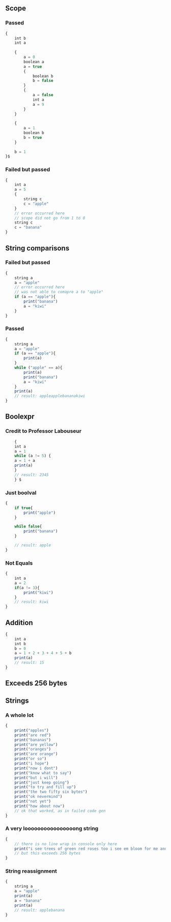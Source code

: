 ## Scope
### Passed
```javascript
{
    int b
    int a
    
    {
        a = 0
        boolean a
        a = true
        {
            boolean b
            b = false
        }
        {
            a = false
            int a
            a = 9
        }
    }
    
    {
        a = 1
        boolean b
        b = true
    }
    
    b = 1
}$
```

### Failed but passed
```javascript
{
    int a
    a = 5
    {
        string c
        c = "apple"
    }
    // error occurred here
    // scope did not go from 1 to 0
    string c
    c = "banana"
}
```

## String comparisons
### Failed but passed
```javascript
{
    string a
    a = "apple"
    // error occurred here
    // was not able to comapre a to "apple"
    if (a == "apple"){
        print("banana")
        a = "kiwi"
    }
}
```

### Passed
```javascript
{
    string a
    a = "apple"
    if (a == "apple"){
        print(a)
    }
    while ("apple" == a){
        print(a)
        print("banana")
        a = "kiwi"
    }
    print(a)
    // result: appleapplebananakiwi
}
```

## Boolexpr
### Credit to Professor Labouseur
```javascript
    {
    int a
    a = 1
    while (a != 5) {
    a = 1 + a
    print(a)
    }
    // result: 2345
    } $
```

### Just boolval
```javascript
{
    if true{
        print("apple")
    }

    while false{
        print("banana")
    }

    // result: apple
}
```

### Not Equals
```javascript
{
    int a
    a = 2
    if(a != 3){
        print("kiwi")
    }
    // result: kiwi
}
```
## Addition
```javascript
{
    int a
    int b
    b = 0
    a = 1 + 2 + 3 + 4 + 5 + b
    print(a)
    // result: 15 
}
```

## Exceeds 256 bytes


## Strings
### A whole lot
```javascript
{   
    print("apples")
    print("are red")
    print("bananas")
    print("are yellow")
    print("oranges")
    print("are orange")
    print("or so")
    print("i hope")
    print("now i dont")
    print("know what to say")
    print("but i will")
    print("just keep going")
    print("to try and fill up")
    print("the two fifty six bytes")
    print("ok nevermind")
    print("not yet")
    print("how about now")
    // ok that worked, as in failed code gen
}
```
### A very loooooooooooooooong string
```javascript
{
    // there is no line wrap in console only here
    print("i see trees of green red roses too i see em bloom for me and for you and i think to myself what a wonderful world i see skies of blue clouds of white bright blessed days dark sacred nights and i think to myself what a wonderful world the colors of the rainbow so pretty in the sky")
    // but this exceeds 256 bytes
}
```
### String reassignment
```javascript
{
    string a
    a = "apple"
    print(a)
    a = "banana"
    print(a)
    // result: applebanana
}
```